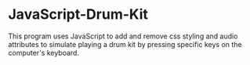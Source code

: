 # JavaScript-Drum-Kit
This program uses JavaScript to add and remove css styling and audio attributes to simulate playing a drum kit by pressing specific keys on the computer's keyboard. 
